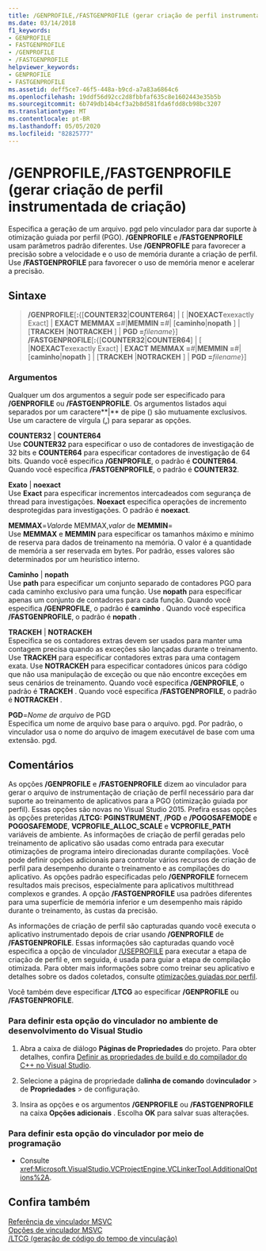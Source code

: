```yaml
---
title: /GENPROFILE,/FASTGENPROFILE (gerar criação de perfil instrumentada de criação)
ms.date: 03/14/2018
f1_keywords:
- GENPROFILE
- FASTGENPROFILE
- /GENPROFILE
- /FASTGENPROFILE
helpviewer_keywords:
- GENPROFILE
- FASTGENPROFILE
ms.assetid: deff5ce7-46f5-448a-b9cd-a7a83a6864c6
ms.openlocfilehash: 19ddf56d92cc2d8fbbfaf635c8e1602443e35b5b
ms.sourcegitcommit: 6b749db14b4cf3a2b8d581fda6fdd8cb98bc3207
ms.translationtype: MT
ms.contentlocale: pt-BR
ms.lasthandoff: 05/05/2020
ms.locfileid: "82825777"
---
```

# <a name="genprofile-fastgenprofile-generate-profiling-instrumented-build"></a>/GENPROFILE,/FASTGENPROFILE (gerar criação de perfil instrumentada de criação)

Especifica a geração de um arquivo. pgd pelo vinculador para dar suporte à otimização guiada por perfil (PGO). **/GENPROFILE** e **/FASTGENPROFILE** usam parâmetros padrão diferentes. Use **/GENPROFILE** para favorecer a precisão sobre a velocidade e o uso de memória durante a criação de perfil. Use **/FASTGENPROFILE** para favorecer o uso de memória menor e acelerar a precisão.

## <a name="syntax"></a>Sintaxe

> **/GENPROFILE**[**:**{[**COUNTER32**|**COUNTER64**] | [ |**NOEXACT**exexactly Exact] | **EXACT** **MEMMAX =**_#_|**MEMMIN =**_#_| [**caminho**|**nopath** ] | [**TRACKEH** |**NOTRACKEH** ] | **PGD =**_filename_}] \
> **/FASTGENPROFILE**[**:**{[**COUNTER32**|**COUNTER64**] | [ |**NOEXACT**exexactly Exact] | **EXACT** **MEMMAX =**_#_|**MEMMIN =**_#_| [**caminho**|**nopath** ] | [**TRACKEH** |**NOTRACKEH** ] | **PGD =**_filename_}]

### <a name="arguments"></a>Argumentos

Qualquer um dos argumentos a seguir pode ser especificado para **/GENPROFILE** ou **/FASTGENPROFILE**. Os argumentos listados aqui separados por um caractere**|** de pipe () são mutuamente exclusivos. Use um caractere de vírgula (**,**) para separar as opções.

**COUNTER32** &#124; **COUNTER64**<br/>
Use **COUNTER32** para especificar o uso de contadores de investigação de 32 bits e **COUNTER64** para especificar contadores de investigação de 64 bits. Quando você especifica **/GENPROFILE**, o padrão é **COUNTER64**. Quando você especifica **/FASTGENPROFILE**, o padrão é **COUNTER32**.

**Exato** &#124; **noexact**<br/>
Use **Exact** para especificar incrementos intercadeados com segurança de thread para investigações. **Noexact** especifica operações de incremento desprotegidas para investigações. O padrão é **noexact**.

**MEMMAX**=*Valor*de MEMMAX,*valor* de **MEMMIN**=<br/>
Use **MEMMAX** e **MEMMIN** para especificar os tamanhos máximo e mínimo de reserva para dados de treinamento na memória. O valor é a quantidade de memória a ser reservada em bytes. Por padrão, esses valores são determinados por um heurístico interno.

**Caminho** &#124; **nopath** <br/>
Use **path** para especificar um conjunto separado de contadores PGO para cada caminho exclusivo para uma função. Use **nopath** para especificar apenas um conjunto de contadores para cada função. Quando você especifica **/GENPROFILE**, o padrão é **caminho** . Quando você especifica **/FASTGENPROFILE**, o padrão é **nopath** .

**TRACKEH** &#124; **NOTRACKEH** <br/>
Especifica se os contadores extras devem ser usados para manter uma contagem precisa quando as exceções são lançadas durante o treinamento. Use **TRACKEH** para especificar contadores extras para uma contagem exata. Use **NOTRACKEH** para especificar contadores únicos para código que não usa manipulação de exceção ou que não encontre exceções em seus cenários de treinamento.  Quando você especifica **/GENPROFILE**, o padrão é **TRACKEH** . Quando você especifica **/FASTGENPROFILE**, o padrão é **NOTRACKEH** .

**PGD**=*Nome de arquivo* de PGD<br/>
Especifica um nome de arquivo base para o arquivo. pgd. Por padrão, o vinculador usa o nome do arquivo de imagem executável de base com uma extensão. pgd.

## <a name="remarks"></a>Comentários

As opções **/GENPROFILE** e **/FASTGENPROFILE** dizem ao vinculador para gerar o arquivo de instrumentação de criação de perfil necessário para dar suporte ao treinamento de aplicativos para a PGO (otimização guiada por perfil). Essas opções são novas no Visual Studio 2015. Prefira essas opções às opções preteridas **/LTCG: PGINSTRUMENT**, **/PGD** e **/POGOSAFEMODE** e **POGOSAFEMODE**, **VCPROFILE_ALLOC_SCALE** e **VCPROFILE_PATH** variáveis de ambiente. As informações de criação de perfil geradas pelo treinamento de aplicativo são usadas como entrada para executar otimizações de programa inteiro direcionadas durante compilações. Você pode definir opções adicionais para controlar vários recursos de criação de perfil para desempenho durante o treinamento e as compilações do aplicativo. As opções padrão especificadas pelo **/GENPROFILE** fornecem resultados mais precisos, especialmente para aplicativos multithread complexos e grandes. A opção **/FASTGENPROFILE** usa padrões diferentes para uma superfície de memória inferior e um desempenho mais rápido durante o treinamento, às custas da precisão.

As informações de criação de perfil são capturadas quando você executa o aplicativo instrumentado depois de criar usando **/GENPROFILE** de **/FASTGENPROFILE**. Essas informações são capturadas quando você especifica a opção de vinculador [/USEPROFILE](useprofile.md) para executar a etapa de criação de perfil e, em seguida, é usada para guiar a etapa de compilação otimizada. Para obter mais informações sobre como treinar seu aplicativo e detalhes sobre os dados coletados, consulte [otimizações guiadas por perfil](../profile-guided-optimizations.md).

Você também deve especificar **/LTCG** ao especificar **/GENPROFILE** ou **/FASTGENPROFILE**.

### <a name="to-set-this-linker-option-in-the-visual-studio-development-environment"></a>Para definir esta opção do vinculador no ambiente de desenvolvimento do Visual Studio

1. Abra a caixa de diálogo **Páginas de Propriedades** do projeto. Para obter detalhes, confira [Definir as propriedades de build e do compilador do C++ no Visual Studio](../working-with-project-properties.md).

1. Selecione a página de propriedade da**linha de comando** do**vinculador** > de **Propriedades** > de configuração.

1. Insira as opções e os argumentos **/GENPROFILE** ou **/FASTGENPROFILE** na caixa **Opções adicionais** . Escolha **OK** para salvar suas alterações.

### <a name="to-set-this-linker-option-programmatically"></a>Para definir esta opção do vinculador por meio de programação

- Consulte <xref:Microsoft.VisualStudio.VCProjectEngine.VCLinkerTool.AdditionalOptions%2A>.

## <a name="see-also"></a>Confira também

[Referência de vinculador MSVC](linking.md)<br/>
[Opções de vinculador MSVC](linker-options.md)<br/>
[/LTCG (geração de código do tempo de vinculação)](ltcg-link-time-code-generation.md)<br/>
